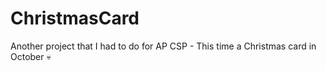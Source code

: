 # ChristmasCard
Another project that I had to do for AP CSP - This time a Christmas card in October 💀
